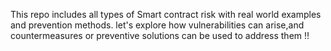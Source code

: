 This repo includes all types of Smart contract risk with real world examples and prevention methods.
let's explore how vulnerabilities can arise,and countermeasures or preventive solutions can be used to address them !! 
